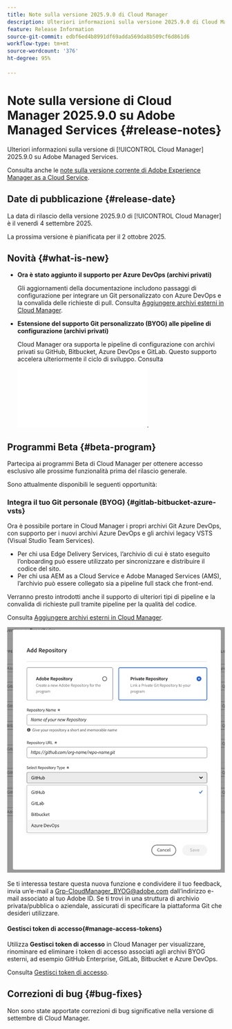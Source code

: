 ```yaml
---
title: Note sulla versione 2025.9.0 di Cloud Manager
description: Ulteriori informazioni sulla versione 2025.9.0 di Cloud Manager su Adobe Managed Services.
feature: Release Information
source-git-commit: edbf6ed4b8991df69adda569da8b509cf6d861d6
workflow-type: tm+mt
source-wordcount: '376'
ht-degree: 95%

---
```


# Note sulla versione di Cloud Manager 2025.9.0 su Adobe Managed Services {#release-notes}

<!-- RELEASE WIKI  https://wiki.corp.adobe.com/display/DMSArchitecture/Cloud+Manager+2025.04.0+Release -->

Ulteriori informazioni sulla versione di [!UICONTROL Cloud Manager] 2025.9.0 su Adobe Managed Services.

Consulta anche le [note sulla versione corrente di Adobe Experience Manager as a Cloud Service](https://experienceleague.adobe.com/it/docs/experience-manager-cloud-service/content/release-notes/home).

## Date di pubblicazione {#release-date}

La data di rilascio della versione 2025.9.0 di [!UICONTROL Cloud Manager] è il venerdì 4 settembre 2025.

<!-- There are no significant new features or bug fixes in the May Cloud Manager release. -->

La prossima versione è pianificata per il 2 ottobre 2025.

<!-- SAVE FOR FUTURE POSSIBLE USE There are no significant new features or bug fixes in the May Cloud Manager release. -->


## Novità {#what-is-new}

* **Ora è stato aggiunto il supporto per Azure DevOps (archivi privati)**

  Gli aggiornamenti della documentazione includono passaggi di configurazione per integrare un Git personalizzato con Azure DevOps e la convalida delle richieste di pull. Consulta [Aggiungere archivi esterni in Cloud Manager](/help/managing-code/external-repositories.md).

* **Estensione del supporto Git personalizzato (BYOG) alle pipeline di configurazione (archivi privati)**

  Cloud Manager ora supporta le pipeline di configurazione con archivi privati su GitHub, Bitbucket, Azure DevOps e GitLab. Questo supporto accelera ulteriormente il ciclo di sviluppo. Consulta ![Controlli della richiesta di pull per archivi privati](/help/managing-code/github-check-config.md).

## Programmi Beta {#beta-program}

Partecipa ai programmi Beta di Cloud Manager per ottenere accesso esclusivo alle prossime funzionalità prima del rilascio generale.

Sono attualmente disponibili le seguenti opportunità:


### Integra il tuo Git personale (BYOG) {#gitlab-bitbucket-azure-vsts}

<!-- BOTH CS & AMS -->

Ora è possibile portare in Cloud Manager i propri archivi Git Azure DevOps, con supporto per i nuovi archivi Azure DevOps e gli archivi legacy VSTS (Visual Studio Team Services).

* Per chi usa Edge Delivery Services, l’archivio di cui è stato eseguito l’onboarding può essere utilizzato per sincronizzare e distribuire il codice del sito.
* Per chi usa AEM as a Cloud Service e Adobe Managed Services (AMS), l’archivio può essere collegato sia a pipeline full stack che front-end.

Verranno presto introdotti anche il supporto di ulteriori tipi di pipeline e la convalida di richieste pull tramite pipeline per la qualità del codice.

Consulta [Aggiungere archivi esterni in Cloud Manager](/help/managing-code/external-repositories.md).

![Finestra di dialogo Aggiungi archivio](/help/release-notes/assets/azure-repo.png)

Se ti interessa testare questa nuova funzione e condividere il tuo feedback, invia un’e-mail a [Grp-CloudManager_BYOG@adobe.com](mailto:grp-cloudmanager_byog@adobe.com) dall’indirizzo e-mail associato al tuo Adobe ID. Se ti trovi in una struttura di archivio privata/pubblica o aziendale, assicurati di specificare la piattaforma Git che desideri utilizzare.

#### Gestisci token di accesso{#manage-access-tokens}

Utilizza **Gestisci token di accesso** in Cloud Manager per visualizzare, rinominare ed eliminare i token di accesso associati agli archivi BYOG esterni, ad esempio GitHub Enterprise, GitLab, Bitbucket e Azure DevOps.

Consulta [Gestisci token di accesso](/help/managing-code/manage-access-tokens.md).

<!-- If you are interested in testing this new feature and sharing your feedback, send an email to [Grp-CloudManager_BYOG@adobe.com](mailto:grp-cloudmanager_byog@adobe.com) from your email address associated with your Adobe ID. -->

## Correzioni di bug {#bug-fixes}

Non sono state apportate correzioni di bug significative nella versione di settembre di Cloud Manager.

<!--
Known Issues {#known-issues}

* A -->
